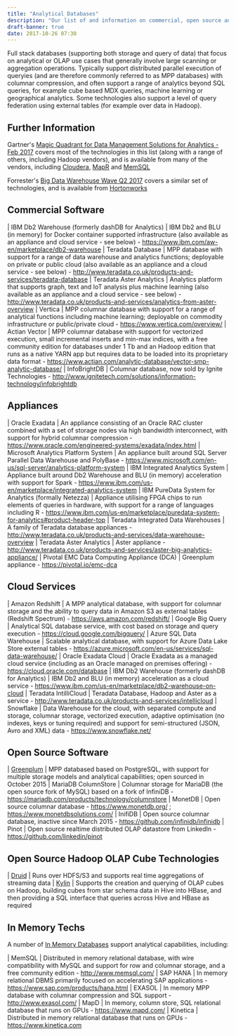 ```yaml
---
title: "Analytical Databases"
description: "Our list of and information on commercial, open source and cloud based analytical databases, including Teradata, Exadata, Redhift and alternatives to these."
draft-banner: true
date: 2017-10-26 07:30
---
```

Full stack databases (supporting both storage and query of data) that focus on analytical or OLAP use cases that generally involve large scanning or aggregation operations. Typically support distributed parallel execution of queryies (and are therefore commonly referred to as MPP databases) with columnar compression, and often support a range of analytics beyond SQL queries, for example cube based MDX queries, machine learning or geographical analytics. Some technologies also support a level of query federation using external tables (for example over data in Hadoop).
<!--more-->

## Further Information

Gartner's [Magic Quadrant for Data Management Solutions for Analytics - Feb 2017](https://www.gartner.com/doc/3614317) covers most of the technologies in this list (along with a range of others, including Hadoop vendors), and is available from many of the vendors, including [Cloudera](https://www.cloudera.com/content/dam/www/marketing/resources/analyst-reports/gartners-magic-quadrant-for-data-warehouse-and-data-management-solutions-for-analytics.png.landing.html), [MapR](https://mapr.com/blog/gartner-2016-magic-quadrant-data-warehouse-and-database-management-solutions-analytics/) and [MemSQL](http://blog.memsql.com/gartner-magic-quadrant-analytics/)

Forrester's [Big Data Warehouse Wave Q2 2017](https://www.forrester.com/report/The+Forrester+Wave+Big+Data+Warehouse+Q2+2017/-/E-RES136478) covers a similar set of technologies, and is available from [Hortonworks](https://hortonworks.com/info/big-data-solution-will-help-make-big-difference/)

## Commercial Software

| IBM Db2 Warehouse (formerly dashDB for Analytics) | IBM Db2 and BLU (in memory) for Docker container supported infrastructure (also available as an appliance and cloud service - see below) - <https://www.ibm.com/aw-en/marketplace/db2-warehouse>
| Teradata Database | MPP database with support for a range of data warehouse and analytics functions; deployable on private or public cloud (also available as an appliance and a cloud service - see below) - <http://www.teradata.co.uk/products-and-services/teradata-database>
| Teradata Aster Analytics | Analytics platform that supports graph, text and IoT analysis plus machine learning (also available as an appliance and a cloud service - see below) -  <http://www.teradata.co.uk/products-and-services/analytics-from-aster-overview>
| Vertica | MPP columnar database with support for a range of analytical functions including machine learning; deployable on commodity infrastructure or public/private cloud - <https://www.vertica.com/overview/>
| Actian Vector | MPP columnar database with support for vectorized execution, small incremental inserts and min-max indices, with a free community edition for databases under 1 Tb and an Hadoop edition that runs as a native YARN app but requires data to be loaded into its proprietary data format - <https://www.actian.com/analytic-database/vector-smp-analytic-database/>
| InfoBrightDB | Columnar database, now sold by Ignite Technologies - <http://www.ignitetech.com/solutions/information-technology/infobrightdb>

## Appliances

| Oracle Exadata | An appliance consisting of an Oracle RAC cluster combined with a set of storage nodes via high bandwidth interconnect, with support for hybrid columnar compression - <https://www.oracle.com/engineered-systems/exadata/index.html>
| Microsoft Analytics Platform System | An appliance built around SQL Server Parallel Data Warehouse and PolyBase  - <https://www.microsoft.com/en-us/sql-server/analytics-platform-system>
| IBM Integrated Analytics System | Appliance built around Db2 Warehouse and BLU (in memory) acceleration with support for Spark - <https://www.ibm.com/us-en/marketplace/integrated-analytics-system>
| IBM PureData System for Analytics (formally Netezza) | Appliance utilising FPGA chips to run elements of queries in hardware, with support for a range of languages including R - <https://www.ibm.com/us-en/marketplace/puredata-system-for-analytics#product-header-top>
| Teradata Integrated Data Warehouses | A family of Teradata database appliances - <http://www.teradata.co.uk/products-and-services/data-warehouse-overview>
| Teradata Aster Analytics | Aster appliance -  <http://www.teradata.co.uk/products-and-services/aster-big-analytics-appliance/>
| Pivotal EMC Data Computing Appliance (DCA) | Greenplum appliance - <https://pivotal.io/emc-dca>

## Cloud Services

| Amazon Redshift | A MPP analytical database, with support for columnar storage and the ability to query data in Amazon S3 as external tables (Redshift Spectrum) - <https://aws.amazon.com/redshift/>
| Google Big Query | Analytical SQL database service, with cost based on storage and query execution - <https://cloud.google.com/bigquery/>
| Azure SQL Data Warehouse | Scalable analytical database, with support for Azure Data Lake Store external tables - <https://azure.microsoft.com/en-us/services/sql-data-warehouse/>
| Oracle Exadata Cloud | Oracle Exadata as a managed cloud service (including as an Oracle managed on premises offering) - <https://cloud.oracle.com/database>
| IBM Db2 Warehouse (formerly dashDB for Analytics) | IBM Db2 and BLU (in memory) acceleration as a cloud service - <https://www.ibm.com/us-en/marketplace/db2-warehouse-on-cloud>
| Teradata IntilliCloud | Teradata Database, Hadoop and Aster as a service - <http://www.teradata.co.uk/products-and-services/intellicloud>
| Snowflake | Data Warehouse for the cloud, with separated compute and storage, columnar storage, vectorized execution, adaptive optimisation (no indexes, keys or tuning required) and support for semi-structured (JSON, Avro and XML) data - <https://www.snowflake.net/>

## Open Source Software

| [Greenplum](/technologies/greenplum/) | MPP databased based on PostgreSQL, with support for multiple storage models and analytical capabilities; open sourced in October 2015
| MariaDB ColumnStore | Columnar storage for MariaDB (the open source fork of MySQL) based on a fork of InfiniDB - <https://mariadb.com/products/technology/columnstore>
| MonetDB | Open source columnar database - <https://www.monetdb.org/> ; <https://www.monetdbsolutions.com/>
| InifiDB | Open source columnar database, inactive since March 2015 - <https://github.com/infinidb/infinidb>
| Pinot | Open source realtime distributed OLAP datastore from LinkedIn - <https://github.com/linkedin/pinot>

## Open Source Hadoop OLAP Cube Technologies

| [Druid](/technologies/druid) | Runs over HDFS/S3 and supports real time aggregations of streaming data
| [Kylin](/technologies/apache-kylin/) | Supports the creation and querying of OLAP cubes on Hadoop, building cubes from star schema data in Hive into HBase, and then providing a SQL interface that queries across Hive and HBase as required

## In Memory Techs

A number of [In Memory Databases](/tech-categories/in-memory-databases/) support analytical capabilities, including:

| MemSQL | Distributed in memory relational database, with wire compatibility with MySQL and support for row and columnar storage, and a free community edition - <http://www.memsql.com/>
| SAP HANA | In memory relational DBMS primarily focused on accelerating SAP applications - <https://www.sap.com/products/hana.html>
| EXASOL | In memory MPP database with columnar compression and SQL support - <http://www.exasol.com/>
| MapD | In memory, column store, SQL relational database that runs on GPUs - <https://www.mapd.com/>
| Kinetica | Distributed in memory relational database that runs on GPUs - <https://www.kinetica.com>